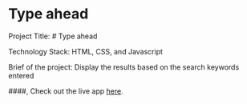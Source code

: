 # Type ahead

   Project Title: # Type ahead

Technology Stack: HTML, CSS, and Javascript

Brief of the project: Display the results based on the search keywords entered

####, Check out the live app [here](https://ram-brs.github.io/type-ahead/).

